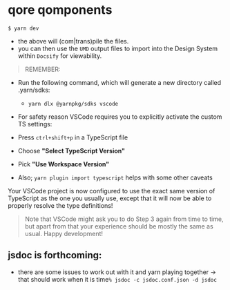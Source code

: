 # qore qomponents
`$ yarn dev`
- the above will (com|trans)pile the files.
- you can then use the `UMD` output files to import into the Design System within `Docsify` for viewability.

> REMEMBER:
- Run the following command, which will generate a new directory called .yarn/sdks:
  - `yarn dlx @yarnpkg/sdks vscode`
- For safety reason VSCode requires you to explicitly activate the custom TS settings:
- Press `ctrl+shift+p` in a TypeScript file
- Choose **"Select TypeScript Version"**
- Pick **"Use Workspace Version"**

- Also; `yarn plugin import typescript` helps with some other caveats

Your VSCode project is now configured to use the exact same version of TypeScript as the one you usually use, except that it will now be able to properly resolve the type definitions!

> Note that VSCode might ask you to do Step 3 again from time to time, but apart from that your experience should be mostly the same as usual. Happy development!

## jsdoc is forthcoming:
- there are some issues to work out with it and yarn playing together
-> that should work when it is time`% jsdoc -c jsdoc.conf.json -d jsdoc   `